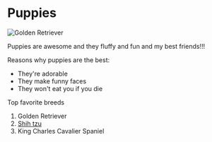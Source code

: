 # Puppies

![Golden Retriever](https://i.ytimg.com/vi/c7gQ52Z4WGg/maxresdefault.jpg)

Puppies are awesome and they fluffy and fun and my best friends!!!

Reasons why puppies are the best:
* They're adorable
* They make funny faces
* They won't eat you if you die

Top favorite breeds
1. Golden Retriever
2. [Shih tzu](https://www.google.com/search?q=shih+tzu&source=lnms&tbm=isch&sa=X&ved=0ahUKEwj7l8StnKvMAhVUzGMKHXa7De8Q_AUIBygB&biw=1322&bih=1245#imgrc=MMTl3J09uirzDM%3A)
3. King Charles Cavalier Spaniel
